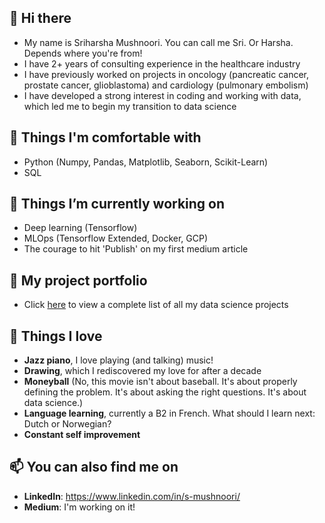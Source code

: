 ##  👋 Hi there 

<!--
**s-mushnoori/s-mushnoori** is a ✨ _special_ ✨ repository because its `README.md` (this file) appears on your GitHub profile.

Here are some ideas to get you started:

- 🔭 I’m currently working on ...
- 🌱 I’m currently learning ...
- 👯 I’m looking to collaborate on ...
- 🤔 I’m looking for help with ...
- 💬 Ask me about ...
- 📫 How to reach me: ...
- 😄 Pronouns: ...
- ⚡ Fun fact: ...
-->

- My name is Sriharsha Mushnoori. You can call me Sri. Or Harsha. Depends where you're from!
- I have 2+ years of consulting experience in the healthcare industry
- I have previously worked on projects in oncology (pancreatic cancer, prostate cancer, glioblastoma) and cardiology (pulmonary embolism)
- I have developed a strong interest in coding and working with data, which led me to begin my transition to data science

##  🌳 Things I'm comfortable with

- Python (Numpy, Pandas,  Matplotlib, Seaborn, Scikit-Learn)
- SQL

##  🌱 Things I’m currently working on

- Deep learning (Tensorflow)
- MLOps (Tensorflow Extended, Docker, GCP)
- The courage to hit 'Publish' on my first medium article

##  📖 My project portfolio

- Click [here](https://github.com/s-mushnoori/repo-ception) to view a complete list of all my data science projects

##  🎹 Things I love

- **Jazz piano**, I love playing (and talking) music!
- **Drawing**, which I rediscovered my love for after a decade
- **Moneyball** (No, this movie isn't about baseball. It's about properly defining the problem. It's about asking the right questions. It's about data science.)
- **Language learning**, currently a B2 in French. What should I learn next: Dutch or Norwegian? 
- **Constant self improvement**

##  📫 You can also find me on

- **LinkedIn**: https://www.linkedin.com/in/s-mushnoori/
- **Medium**: I'm working on it!
